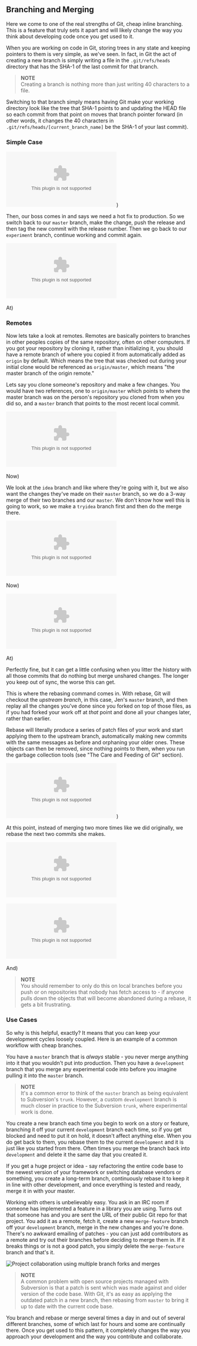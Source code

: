 <!--
SPDX-FileCopyrightText: 2008 Geoffrey Grosenbach <boss@topfunky.com>
SPDX-FileCopyrightText: 2008 Scott Chacon <schacon@gmail.com>
SPDX-FileCopyrightText: 2023 Ezra Citron <93603564+ezra-oodle@users.noreply.github.com>
SPDX-FileCopyrightText: 2023 Robin Vobruba <hoijui.quaero@gmail.com>
SPDX-FileCopyrightText: 2023 gilch <gilch@users.noreply.github.com>

SPDX-License-Identifier: CC-BY-SA-3.0
-->

## Branching and Merging

Here we come to one of the real strengths of Git, cheap inline branching. This is a feature that truly sets it apart and will likely change the way you think about developing code once you get used to it.

When you are working on code in Git, storing trees in any state and keeping pointers to them is very simple, as we've seen. In fact, in Git the act of creating a new branch is simply writing a file in the `.git/refs/heads` directory that has the SHA-1 of the last commit for that branch.

> **NOTE** \
Creating a branch is nothing more than just writing 40 characters to a file.

Switching to that branch simply means having Git make your working directory look like the tree that SHA-1 points to and updating the HEAD file so each commit from that point on moves that branch pointer forward (in other words, it changes the 40 characters in `.git/refs/heads/[current_branch_name]` be the SHA-1 of your last commit).

### Simple Case

![](../artwork/vector/Branches1.eps))

Then, our boss comes in and says we need a hot fix to production. So we switch back to our `master` branch, make the change, push the release and then tag the new commit with the release number. Then we go back to our `experiment` branch, continue working and commit again.

![](../artwork/vector/Branch_Story2.eps)

At)

### Remotes

Now lets take a look at remotes. Remotes are basically pointers to branches in other peoples copies of the same repository, often on other computers. If you got your repository by cloning it, rather than initializing it, you should have a remote branch of where you copied it from automatically added as `origin` by default. Which means the tree that was checked out during your initial clone would be referenced as `origin/master`, which means "the master branch of the origin remote."

Lets say you clone someone's repository and make a few changes. You would have two references, one to `origin/master` which points to where the master branch was on the person's repository you cloned from when you did so, and a `master` branch that points to the most recent local commit.

![](../artwork/vector/Remote_Story1.eps)

Now)

We look at the `idea` branch and like where they're going with it, but we also want the changes they've made on their `master` branch, so we do a 3-way merge of their two branches and our `master`. We don't know how well this is going to work, so we make a `tryidea` branch first and then do the merge there.

![](../artwork/vector/Remote_Story3.eps)

Now)

![](../artwork/vector/Rebase1.eps)

At)

Perfectly fine, but it can get a little confusing when you litter the history with all those commits that do nothing but merge unshared changes. The longer you keep out of sync, the worse this can get.

This is where the rebasing command comes in. With rebase, Git will checkout the *upstream branch*, in this case, Jen's `master` branch, and then replay all the changes you've done since you forked on top of those files, as if you had forked your work off at *that* point and done all your changes later, rather than earlier.

Rebase will literally produce a series of patch files of your work and start applying them to the upstream branch, automatically making new commits with the same messages as before and orphaning your older ones. These objects can then be removed, since nothing points to them, when you run the garbage collection tools (see "The Care and Feeding of Git" section).

![](../artwork/vector/Rebase3.eps))

At this point, instead of merging two more times like we did originally, we rebase the next two commits she makes.

![](../artwork/vector/Rebase5.eps)

![](../artwork/vector/Rebase6.eps)

And)

> **NOTE** \
You should remember to only do this on local branches before you push or on repositories that nobody has fetch access to - if anyone pulls down the objects that will become abandoned during a rebase, it gets a bit frustrating.

### Use Cases

So why is this helpful, exactly? It means that you can keep your development cycles loosely coupled. Here is an example of a common workflow with cheap branches.

You have a `master` branch that is *always* stable - you never merge anything into it that you wouldn't put into production. Then you have a `development` branch that you merge any experimental code into before you imagine pulling it into the `master` branch.

> **NOTE** \
It's a common error to think of the `master` branch as being equivalent to Subversion's `trunk`. However, a custom `development` branch is much closer in practice to the Subversion `trunk`, where experimental work is done.

You create a new branch each time you begin to work on a story or feature, branching it off your current `development` branch each time, so if you get blocked and need to put it on hold, it doesn't affect anything else. When you do get back to them, you rebase them to the current `development` and it is just like you started from there. Often times you merge the branch back into `development` and delete it the same day that you created it.

If you get a huge project or idea - say refactoring the entire code base to the newest version of your framework or switching database vendors or something, you create a long-term branch, continuously rebase it to keep it in line with other development, and once everything is tested and ready, merge it in with your master.

Working with others is unbelievably easy. You ask in an IRC room if someone has implemented a feature in a library you are using. Turns out that someone has and you are sent the URL of their public Git repo for that project. You add it as a remote, fetch it, create a new `merge-feature` branch off your `development` branch, merge in the new changes and you're done. There's no awkward emailing of patches - you can just add contributors as a remote and try out their branches before deciding to merge them in. If it breaks things or is not a good patch, you simply delete the `merge-feature` branch and that's it.

![Project collaboration using multiple branch forks and merges](../artwork/bitmap/branching.png)

> **NOTE** \
A common problem with open source projects managed with Subversion is that a patch is sent which was made against and older version of the code base. With Git, it's as easy as applying the outdated patch in a new branch, then rebasing from `master` to bring it up to date with the current code base.

You branch and rebase or merge several times a day in and out of several different branches, some of which last for hours and some are continually there. Once you get used to this pattern, it completely changes the way you approach your development and the way you contribute and collaborate.
